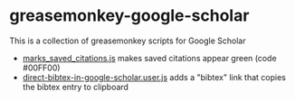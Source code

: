 # greasemonkey-google-scholar
This is a collection of greasemonkey scripts for Google Scholar

* [marks_saved_citations.js](https://github.com/zygimantus/greasemonkey-google-scholar/blob/master/marks_saved_citations.js) makes saved citations appear green (code #00FF00)
* [direct-bibtex-in-google-scholar.user.js](https://www.monperrus.net/martin/direct-bibtex-in-google-scholar.user.js) adds a "bibtex" link that copies the bibtex entry to clipboard
